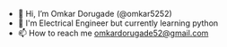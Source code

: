 - 👋 Hi, I’m Omkar Dorugade (@omkar5252)
- 🌱 I'm Electrical Engineer but currently learning python
- 📫 How to reach me omkardorugade52@gmail.com

<!---
omkar5252/omkar5252 is a ✨ special ✨ repository because its `README.md` (this file) appears on your GitHub profile.
You can click the Preview link to take a look at your changes.
--->

